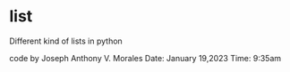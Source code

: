 # list
Different kind of lists in python

code by Joseph Anthony V. Morales
Date: January 19,2023
Time: 9:35am
